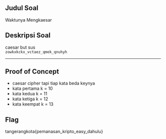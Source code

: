 ## Judul Soal
Waktunya Mengkaesar

## Deskripsi Soal

caesar but sus <br>
`zowkxkckx_vctaez_qmek_qnuhyh`

---
## Proof of Concept

- caesar cipher tapi tiap kata beda keynya
- kata pertama k = 10
- kata kedua k = 11
- kata ketiga k = 12
- kata keempat k = 13

## Flag

tangerangkota{pemanasan_kripto_easy_dahulu}